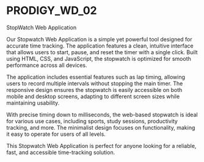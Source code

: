 # PRODIGY_WD_02
StopWatch Web Application

Our Stopwatch Web Application is a simple yet powerful tool designed for accurate time tracking. The application features a clean, intuitive interface that allows users to start, pause, and reset the timer with a single click. Built using HTML, CSS, and JavaScript, the stopwatch is optimized for smooth performance across all devices.

The application includes essential features such as lap timing, allowing users to record multiple intervals without stopping the main timer. The responsive design ensures the stopwatch is easily accessible on both mobile and desktop screens, adapting to different screen sizes while maintaining usability.

With precise timing down to milliseconds, the web-based stopwatch is ideal for various use cases, including sports, study sessions, productivity tracking, and more. The minimalist design focuses on functionality, making it easy to operate for users of all levels.

This Stopwatch Web Application is perfect for anyone looking for a reliable, fast, and accessible time-tracking solution.


